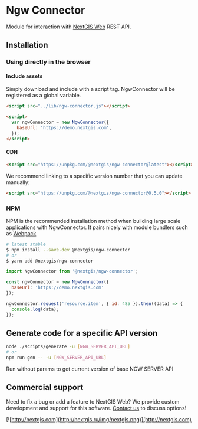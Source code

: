 # Ngw Connector

Module for interaction with [NextGIS Web](http://docs.nextgis.ru/docs_ngweb_dev/doc/developer/toc.html) REST API.

## Installation

### Using directly in the browser

#### Include assets

Simply download and include with a script tag. NgwConnector will be registered as a global variable.

```html
<script src="../lib/ngw-connector.js"></script>

<script>
  var ngwConnector = new NgwConnector({
    baseUrl: 'https://demo.nextgis.com',
  });
</script>
```

#### CDN

```html
<script src="https://unpkg.com/@nextgis/ngw-connector@latest"></script>
```

We recommend linking to a specific version number that you can update manually:

```html
<script src="https://unpkg.com/@nextgis/ngw-connector@0.5.0"></script>
```

### NPM

NPM is the recommended installation method when building large scale applications with NgwConnector. It pairs nicely with module bundlers such as [Webpack](https://webpack.js.org/)

```bash
# latest stable
$ npm install --save-dev @nextgis/ngw-connector
# or
$ yarn add @nextgis/ngw-connector
```

```js
import NgwConnector from '@nextgis/ngw-connector';

const ngwConnector = new NgwConnector({
  baseUrl: 'https://demo.nextgis.com'
});

ngwConnector.request('resource.item', { id: 485 }).then((data) => {
  console.log(data);
});

```

## Generate code for a specific API version

```bash
node ./scripts/generate -u [NGW_SERVER_API_URL]
# or
npm run gen -- -u [NGW_SERVER_API_URL]
```

Run without params to get current version of base NGW SERVER API

## Commercial support

Need to fix a bug or add a feature to NextGIS Web? We provide custom development and support for this software. [Contact us](http://nextgis.com/contact/) to discuss options!

[![http://nextgis.com](http://nextgis.ru/img/nextgis.png)](http://nextgis.com)
